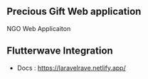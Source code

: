 ## Precious Gift Web application
NGO Web Applicaiton 

## Flutterwave Integration 
- Docs : https://laravelrave.netlify.app/
